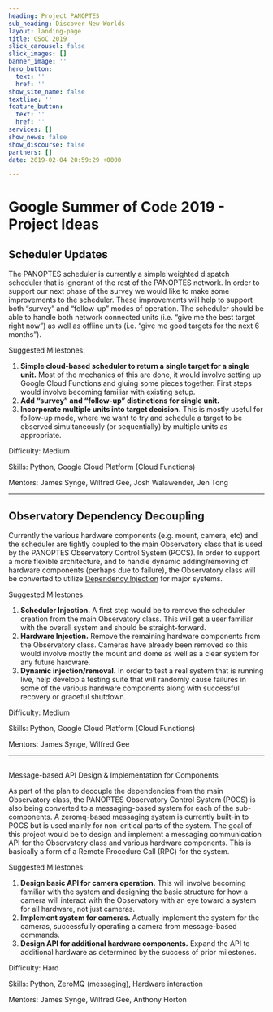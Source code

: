 ```yaml
---
heading: Project PANOPTES
sub_heading: Discover New Worlds
layout: landing-page
title: GSoC 2019
slick_carousel: false
slick_images: []
banner_image: ''
hero_button:
  text: ''
  href: ''
show_site_name: false
textline: ''
feature_button:
  text: ''
  href: ''
services: []
show_news: false
show_discourse: false
partners: []
date: 2019-02-04 20:59:29 +0000

---
```

# Google Summer of Code 2019 - Project Ideas

## Scheduler Updates

The PANOPTES scheduler is currently a simple weighted dispatch scheduler that is ignorant of the rest of the PANOPTES network. In order to support our next phase of the survey we would like to make some improvements to the scheduler. These improvements will help to support both “survey” and “follow-up” modes of operation. The scheduler should be able to handle both network connected units (i.e. “give me the best target right now”) as well as offline units (i.e. “give me good targets for the next 6 months”).

Suggested Milestones:

1. **Simple cloud-based scheduler to return a single target for a single unit.** Most of the mechanics of this are done, it would involve setting up Google Cloud Functions and gluing some pieces together. First steps would involve becoming familiar with existing setup.
2. **Add “survey” and “follow-up” distinctions for single unit.**
3. **Incorporate multiple units into target decision.** This is mostly useful for follow-up mode, where we want to try and schedule a target to be observed simultaneously (or sequentially) by multiple units as appropriate.

Difficulty: Medium

Skills: Python, Google Cloud Platform (Cloud Functions)

Mentors: James Synge, Wilfred Gee, Josh Walawender, Jen Tong

<hr>

## Observatory Dependency Decoupling

Currently the various hardware components (e.g. mount, camera, etc) and the scheduler are tightly coupled to the main Observatory class that is used by the PANOPTES Observatory Control System (POCS). In order to support a more flexible architecture, and to handle dynamic adding/removing of hardware components (perhaps due to failure), the Observatory class will be converted to utilize [Dependency Injection](https://en.wikipedia.org/wiki/Dependency_injection) for major systems.

Suggested Milestones:

1. **Scheduler Injection.** A first step would be to remove the scheduler creation from the main Observatory class. This will get a user familiar with the overall system and should be straight-forward.
2. **Hardware Injection.** Remove the remaining hardware components from the Observatory class. Cameras have already been removed so this would involve mostly the mount and dome as well as a clear system for any future hardware.
3. **Dynamic injection/removal.** In order to test a real system that is running live, help develop a testing suite that will randomly cause failures in some of the various hardware components along with successful recovery or graceful shutdown.

Difficulty: Medium

Skills: Python, Google Cloud Platform (Cloud Functions)

Mentors: James Synge, Wilfred Gee

<hr>

##   
Message-based API Design & Implementation for Components

As part of the plan to decouple the dependencies from the main Observatory class, the PANOPTES Observatory Control System (POCS) is also being converted to a messaging-based system for each of the sub-components. A zeromq-based messaging system is currently built-in to POCS but is used mainly for non-critical parts of the system. The goal of this project would be to design and implement a messaging communication API for the Observatory class and various hardware components. This is basically a form of a Remote Procedure Call (RPC) for the system.

Suggested Milestones:

1. **Design basic API for camera operation.** This will involve becoming familiar with the system and designing the basic structure for how a camera will interact with the Observatory with an eye toward a system for all hardware, not just cameras.
2. **Implement system for cameras.** Actually implement the system for the cameras, successfully operating a camera from message-based commands.
3. **Design API for additional hardware components.** Expand the API to additional hardware as determined by the success of prior milestones.

  
Difficulty: Hard

Skills: Python, ZeroMQ (messaging), Hardware interaction

Mentors: James Synge, Wilfred Gee, Anthony Horton
